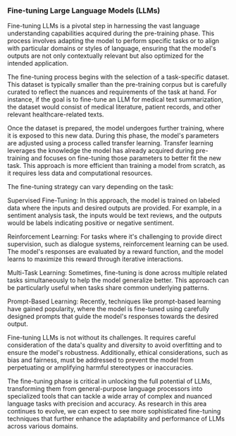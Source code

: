 ### Fine-tuning Large Language Models (LLMs)
Fine-tuning LLMs is a pivotal step in harnessing the vast language understanding capabilities acquired during the pre-training phase. This process involves adapting the model to perform specific tasks or to align with particular domains or styles of language, ensuring that the model's outputs are not only contextually relevant but also optimized for the intended application.

The fine-tuning process begins with the selection of a task-specific dataset. This dataset is typically smaller than the pre-training corpus but is carefully curated to reflect the nuances and requirements of the task at hand. For instance, if the goal is to fine-tune an LLM for medical text summarization, the dataset would consist of medical literature, patient records, and other relevant healthcare-related texts.

Once the dataset is prepared, the model undergoes further training, where it is exposed to this new data. During this phase, the model's parameters are adjusted using a process called transfer learning. Transfer learning leverages the knowledge the model has already acquired during pre-training and focuses on fine-tuning those parameters to better fit the new task. This approach is more efficient than training a model from scratch, as it requires less data and computational resources.

The fine-tuning strategy can vary depending on the task:

Supervised Fine-Tuning: In this approach, the model is trained on labeled data where the inputs and desired outputs are provided. For example, in a sentiment analysis task, the inputs would be text reviews, and the outputs would be labels indicating positive or negative sentiment.

Reinforcement Learning: For tasks where it's challenging to provide direct supervision, such as dialogue systems, reinforcement learning can be used. The model's responses are evaluated by a reward function, and the model learns to maximize this reward through iterative interactions.

Multi-Task Learning: Sometimes, fine-tuning is done across multiple related tasks simultaneously to help the model generalize better. This approach can be particularly useful when tasks share common underlying patterns.

Prompt-Based Learning: Recently, techniques like prompt-based learning have gained popularity, where the model is fine-tuned using carefully designed prompts that guide the model's responses towards the desired output.

Fine-tuning LLMs is not without its challenges. It requires careful consideration of the data's quality and diversity to avoid overfitting and to ensure the model's robustness. Additionally, ethical considerations, such as bias and fairness, must be addressed to prevent the model from perpetuating or amplifying harmful stereotypes or inaccuracies.

The fine-tuning phase is critical in unlocking the full potential of LLMs, transforming them from general-purpose language processors into specialized tools that can tackle a wide array of complex and nuanced language tasks with precision and accuracy. As research in this area continues to evolve, we can expect to see more sophisticated fine-tuning techniques that further enhance the adaptability and performance of LLMs across various domains.

